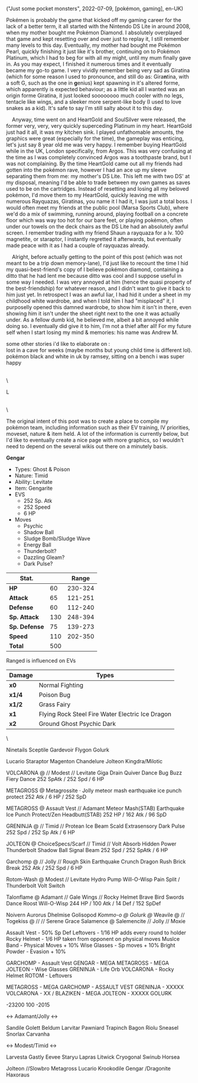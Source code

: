 ("Just some pocket monsters", 2022-07-09, [pokémon, gaming], en-UK)

<span class="lettrine">P</span>okémen is probably the game that kicked off my gaming career for the lack of a better term, it all started with the Nintendo DS Lite in around 2008, when my mother bought me Pokémon Diamond. I absolutely overplayed that game and kept resetting over and over just to replay it, I still remember many levels to this day. Eventually, my mother had bought me Pokémon Pearl, quickly finishing it just like it's brother, continuing on to Pokémon Platinum, which I had to beg for with all my might, until my mum finally gave in. As you may expect, I finished it numerous times and it eventually became my go-to game. I very vividly remember being very sad as Giratina (which for some reason I used to pronounce, and still do as: Gira**n**tina, with a soft G, such as the one in **g**enius) kept spawning in it's altered forme, which apparently is expected behaviour; as a little kid all I wanted was an origin forme Giratina, it just looked soooooooo much cooler with no legs, tentacle like wings, and a sleeker more serpent-like body (I used to love snakes as a kid). It's safe to say I'm still salty about it to this day. 

    Anyway, time went on and HeartGold and SoulSilver were released, the former very, very, very quickly superceding Platinum in my heart. HeartGold just had it all, it was my kitchen sink. I played unfathomable amounts, the graphics were great (especially for the time), the gameplay was enticing, let's just say 8 year old me was very happy. I remember buying HeartGold while in the UK, London specifically, from Argos. This was very confusing at the time as I was completely convinced Argos was a toothpaste brand, but I was not complaining. By the time HeartGold came out all my friends had gotten into the pokémon rave, however I had an ace up my sleeve separating them from me: my mother's DS Lite. This left me with two DS' at my disposal, meaning I'd be able to trade between my own games as saves used to be on the cartridges. Instead of resetting and losing all my beloved pokémon, I'd move them to my HeartGold, quickly leaving me with numerous Rayquazas, Giratinas, you name it I had it, I was just a total boss. I would often meet my friends at the public pool (Marsa Sports Club), where we'd do a mix of swimming, running around, playing football on a concrete floor which was way too hot for our bare feet, or playing pokémon, often under our towels on the deck chairs as the DS Lite had an absolutely awful screen. I remember trading with my friend Shaun a rayquaza for a lv. 100 magnetite, or staraptor, I instantly regretted it afterwards, but eventually made peace with it as I had a couple of rayquazas already.

    Alright, before actually getting to the point of this post (which was not meant to be a trip down memory-lane), I'd just like to recount the time I hid my quasi-best-friend's copy of I believe pokémon diamond, containing a ditto that he had lent me because ditto was cool and I suppose useful in some way I needed. I was very annoyed at him (hence the quasi property of the best-friendship) for whatever reason, and I didn't want to give it back to him just yet. In retrospect I was an awful liar, I had hid it under a sheet in my childhood white wardrobe, and when I told him I had "misplaced" it, I purposelly opened this damned wardrobe, to show him it isn't in there, even showing him it isn't under the sheet right next to the one it was actually under. As a fellow dumb kid, he believed me, albeit a bit annoyed while doing so. I eventually did give it to him, I'm not a thief after all! For my future self when I start losing my mind & memories: his name was Andrew M.

some other stories i'd like to elaborate on :\
lost in a cave for weeks (maybe months but young child time is different lol).\
pokémon black and white in uk by ramsey, sitting on a bench i was super happy

\
\

<span class="divider">L</span>

\
\


<span class="lettrine">T</span>he original intent of this post was to create a place to compile my pokémon team, including information such as their EV training, IV priorities, moveset, nature & item held. A lot of the information is currently below, but I'd like to eventually create a nice page with more graphics, so I wouldn't need to depend on the several wikis out there on a minutely basis.


**Gengar**
* Types: Ghost & Poison
* Nature: Timid
* Ability: Levitate
* Item: Gengarite
* EVS
	* 252 Sp. Atk
	* 252 Speed
	* 6 HP
* Moves
	* Psychic
	* Shadow Ball
	* Sludge Bomb/Sludge Wave
	* Energy Ball
	* Thunderbolt?
	* Dazzling Gleam?
	* Dark Pulse?

|Stat.||Range|
|-|-|-|
|**HP**  |60|230-324|
|**Attack**|65|121-251|
|**Defense**|60|112-240|
|**Sp. Attack**  |130|248-394|
|**Sp. Defense**  |75|139-273|
|**Speed**  |110|202-350|
|**Total**  |500|

Ranged is influenced on EVs


|Damage|Types|
|-|-|
|**x0**  |Normal Fighting|
|**x1/4**|Poison Bug|
|**x1/2**|Grass Fairy|
|**x1**  |Flying Rock Steel Fire Water Electric Ice Dragon|
|**x2**  |Ground Ghost Psychic Dark|

\


Ninetails
Sceptile
Gardevoir
Flygon
Golurk

Lucario
Staraptor
Magenton
Chandelure
Jolteon
Kingdra/Milotic



VOLCARONA @ // Modest // Levitate
	Giga Drain
	Quiver Dance
	Bug Buzz
	Fiery Dance
252 SpAtk / 252 Spd / 6 HP

METAGROSS @ Metagrossite · Jolly 
meteor mash
earthquake
ice punch
protect
252 Atk / 6 HP / 252 SpD

METAGROSS @ Assault Vest // Adamant
Meteor Mash(STAB)
Earthquake
Ice Punch 
Protect/Zen Headbutt(STAB)
252 HP / 162 Atk / 96 SpD

GRENINJA @ // Timid // Protean
Ice Beam
Scald
Extrasensory
Dark Pulse
252 Spd / 252 Sp Atk / 6 HP

JOLTEON @ ChoiceSpecs/Scarf // Timid // Volt Absorb
Hidden Power
Thunderbolt
Shadow Ball
Signal Beam
252 Spd / 252 SpAtk / 6 HP

Garchomp @ // Jolly // Rough Skin
Earthquake
Crunch
Dragon Rush
Brick Break
252 Atk / 252 Spd / 6 HP

Rotom-Wash @ Modest // Levitate
Hydro Pump
Will-O-Wisp
Pain Split / Thunderbolt
Volt Switch

Talonflame @ Adamant // Gale Wings // Rocky Helmet
Brave Bird
Swords Dance
Roost
Will-O-Wisp
244 HP / 100 Atk / 14 Def / 152 SpDef


Noivern
Aurorus
Dhelmise
Golisopod
*Kommo-o @*
*Golurk @*
Weavile @ // 
Togekiss @ // // Serene Grace
Salamence @ Salemencite // Jolly // Moxie

Assault Vest - 50% Sp Def
Leftovers - 1/16 HP adds every round to holder
Rocky Helmet - 1/6 HP taken from opponent on physical moves
Muslce Band - Physical Moves + 10%
Wise Glasses - Sp moves + 10%
Bright Powder - Evasion + 10%

GARCHOMP - Assault Vest
GENGAR - MEGA
METAGROSS - MEGA
JOLTEON - Wise Glasses
GRENINJA - Life Orb
VOLCARONA - Rocky Helmet
ROTOM - Leftovers


METAGROSS - MEGA
GARCHOMP - ASSAULT VEST
GRENINJA - XXXXX
VOLCARONA - XX / BLAZIKEN - MEGA
JOLTEON - XXXXX
GOLURK

-23200 100 -2015







<-> Adamant/Jolly <->

Sandile
Golett
Beldum
Larvitar
Pawniard
Trapinch
Bagon
Riolu
Sneasel
Snorlax
Carvanha

<-> Modest/Timid <->

Larvesta
Gastly
Eevee
Staryu
Lapras
Litwick
Cryogonal
Swinub
Horsea


Jolteon
//Slowbro
Metagross
Lucario
Krookodile
Gengar
/Dragonite
Haxoraus
